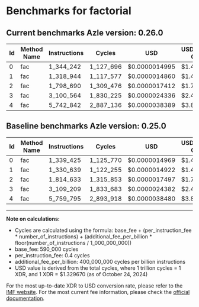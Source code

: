 # Benchmarks for factorial

## Current benchmarks Azle version: 0.26.0

| Id  | Method Name | Instructions | Cycles    | USD           | USD/Million Calls | Change                             |
| --- | ----------- | ------------ | --------- | ------------- | ----------------- | ---------------------------------- |
| 0   | fac         | 1_344_242    | 1_127_696 | $0.0000014995 | $1.49             | <font color="red">+4_817</font>    |
| 1   | fac         | 1_318_944    | 1_117_577 | $0.0000014860 | $1.48             | <font color="green">-11_695</font> |
| 2   | fac         | 1_798_690    | 1_309_476 | $0.0000017412 | $1.74             | <font color="green">-15_943</font> |
| 3   | fac         | 3_100_564    | 1_830_225 | $0.0000024336 | $2.43             | <font color="green">-8_645</font>  |
| 4   | fac         | 5_742_842    | 2_887_136 | $0.0000038389 | $3.83             | <font color="green">-16_953</font> |

## Baseline benchmarks Azle version: 0.25.0

| Id  | Method Name | Instructions | Cycles    | USD           | USD/Million Calls |
| --- | ----------- | ------------ | --------- | ------------- | ----------------- |
| 0   | fac         | 1_339_425    | 1_125_770 | $0.0000014969 | $1.49             |
| 1   | fac         | 1_330_639    | 1_122_255 | $0.0000014922 | $1.49             |
| 2   | fac         | 1_814_633    | 1_315_853 | $0.0000017497 | $1.74             |
| 3   | fac         | 3_109_209    | 1_833_683 | $0.0000024382 | $2.43             |
| 4   | fac         | 5_759_795    | 2_893_918 | $0.0000038480 | $3.84             |

---

**Note on calculations:**

- Cycles are calculated using the formula: base_fee + (per_instruction_fee \* number_of_instructions) + (additional_fee_per_billion \* floor(number_of_instructions / 1_000_000_000))
- base_fee: 590_000 cycles
- per_instruction_fee: 0.4 cycles
- additional_fee_per_billion: 400_000_000 cycles per billion instructions
- USD value is derived from the total cycles, where 1 trillion cycles = 1 XDR, and 1 XDR = $1.329670 (as of October 24, 2024)

For the most up-to-date XDR to USD conversion rate, please refer to the [IMF website](https://www.imf.org/external/np/fin/data/rms_sdrv.aspx).
For the most current fee information, please check the [official documentation](https://internetcomputer.org/docs/current/developer-docs/gas-cost#execution).
